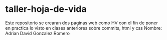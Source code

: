# taller-hoja-de-vida
Este repositorio se crearan dos paginas web como HV  con el fin de poner en practica lo visto en clases anteriores sobre commits, html y css
Nombre: Adrian David Gonzalez Romero
